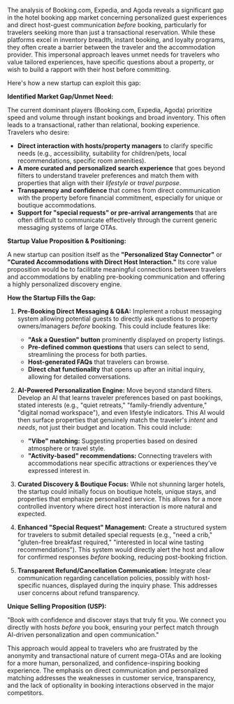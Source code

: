 The analysis of Booking.com, Expedia, and Agoda reveals a significant gap in the hotel booking app market concerning personalized guest experiences and direct host-guest communication *before* booking, particularly for travelers seeking more than just a transactional reservation. While these platforms excel in inventory breadth, instant booking, and loyalty programs, they often create a barrier between the traveler and the accommodation provider. This impersonal approach leaves unmet needs for travelers who value tailored experiences, have specific questions about a property, or wish to build a rapport with their host before committing.

Here's how a new startup can exploit this gap:

**Identified Market Gap/Unmet Need:**

The current dominant players (Booking.com, Expedia, Agoda) prioritize speed and volume through instant bookings and broad inventory. This often leads to a transactional, rather than relational, booking experience. Travelers who desire:

*   **Direct interaction with hosts/property managers** to clarify specific needs (e.g., accessibility, suitability for children/pets, local recommendations, specific room amenities).
*   **A more curated and personalized search experience** that goes beyond filters to understand traveler preferences and match them with properties that align with their *lifestyle* or *travel purpose*.
*   **Transparency and confidence** that comes from direct communication with the property before financial commitment, especially for unique or boutique accommodations.
*   **Support for "special requests" or pre-arrival arrangements** that are often difficult to communicate effectively through the current generic messaging systems of large OTAs.

**Startup Value Proposition & Positioning:**

A new startup can position itself as the **"Personalized Stay Connector"** or **"Curated Accommodations with Direct Host Interaction."** Its core value proposition would be to facilitate meaningful connections between travelers and accommodations by enabling pre-booking communication and offering a highly personalized discovery engine.

**How the Startup Fills the Gap:**

1.  **Pre-Booking Direct Messaging & Q&A:** Implement a robust messaging system allowing potential guests to directly ask questions to property owners/managers *before* booking. This could include features like:
    *   **"Ask a Question" button** prominently displayed on property listings.
    *   **Pre-defined common questions** that users can select to send, streamlining the process for both parties.
    *   **Host-generated FAQs** that travelers can browse.
    *   **Direct chat functionality** that opens up after an initial inquiry, allowing for detailed conversations.

2.  **AI-Powered Personalization Engine:** Move beyond standard filters. Develop an AI that learns traveler preferences based on past bookings, stated interests (e.g., "quiet retreats," "family-friendly adventure," "digital nomad workspace"), and even lifestyle indicators. This AI would then surface properties that genuinely match the traveler's *intent* and *needs*, not just their budget and location. This could include:
    *   **"Vibe" matching:** Suggesting properties based on desired atmosphere or travel style.
    *   **"Activity-based" recommendations:** Connecting travelers with accommodations near specific attractions or experiences they’ve expressed interest in.

3.  **Curated Discovery & Boutique Focus:** While not shunning larger hotels, the startup could initially focus on boutique hotels, unique stays, and properties that emphasize personalized service. This allows for a more controlled inventory where direct host interaction is more natural and expected.

4.  **Enhanced "Special Request" Management:** Create a structured system for travelers to submit detailed special requests (e.g., "need a crib," "gluten-free breakfast required," "interested in local wine tasting recommendations"). This system would directly alert the host and allow for confirmed responses *before* booking, reducing post-booking friction.

5.  **Transparent Refund/Cancellation Communication:** Integrate clear communication regarding cancellation policies, possibly with host-specific nuances, displayed during the inquiry phase. This addresses user concerns about refund transparency.

**Unique Selling Proposition (USP):**

"Book with confidence and discover stays that truly fit you. We connect you directly with hosts *before* you book, ensuring your perfect match through AI-driven personalization and open communication."

This approach would appeal to travelers who are frustrated by the anonymity and transactional nature of current mega-OTAs and are looking for a more human, personalized, and confidence-inspiring booking experience. The emphasis on direct communication and personalized matching addresses the weaknesses in customer service, transparency, and the lack of optionality in booking interactions observed in the major competitors.
